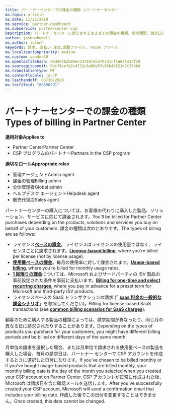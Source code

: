 ```yaml
---
title: パートナーセンターでの課金の種類 |パートナーセンター
ms.topic: article
ms.date: 11/25/2019
ms.service: partner-dashboard
ms.subservice: partnercenter-csp
Description: パートナーセンターに表示されるさまざまな課金の種類、請求期間、請求日について説明します。
author: jasonwhowell
ms.author: jasonh
keywords: 請求, 支払い,注文,調整ファイル, recon ファイル
ms.localizationpriority: medium
ms.custom: seodec18
ms.openlocfilehash: a6d4db62b89ec33740cd5a70141cf5a64533dfc0
ms.sourcegitcommit: 5dcf8cefd2c4731c6a80e57c65b43521d7c37b6d
ms.translationtype: MT
ms.contentlocale: ja-JP
ms.lasthandoff: 03/30/2020
ms.locfileid: "80390291"
---
```

# <a name="types-of-billing-in-partner-center"></a><span data-ttu-id="7e590-104">パートナーセンターでの課金の種類</span><span class="sxs-lookup"><span data-stu-id="7e590-104">Types of billing in Partner Center</span></span>

<span data-ttu-id="7e590-105">**適用対象**</span><span class="sxs-lookup"><span data-stu-id="7e590-105">**Applies to**</span></span>

- <span data-ttu-id="7e590-106">Partner Center</span><span class="sxs-lookup"><span data-stu-id="7e590-106">Partner Center</span></span>
- <span data-ttu-id="7e590-107">CSP プログラムのパートナー</span><span class="sxs-lookup"><span data-stu-id="7e590-107">Partners in the CSP program</span></span>

<span data-ttu-id="7e590-108">**適切なロール**</span><span class="sxs-lookup"><span data-stu-id="7e590-108">**Appropriate roles**</span></span>

- <span data-ttu-id="7e590-109">管理エージェント</span><span class="sxs-lookup"><span data-stu-id="7e590-109">Admin agent</span></span>
- <span data-ttu-id="7e590-110">課金の管理</span><span class="sxs-lookup"><span data-stu-id="7e590-110">Billing admin</span></span>
- <span data-ttu-id="7e590-111">全体管理者</span><span class="sxs-lookup"><span data-stu-id="7e590-111">Global admin</span></span>
- <span data-ttu-id="7e590-112">ヘルプデスク エージェント</span><span class="sxs-lookup"><span data-stu-id="7e590-112">Helpdesk agent</span></span>
- <span data-ttu-id="7e590-113">販売代理店</span><span class="sxs-lookup"><span data-stu-id="7e590-113">Sales agent</span></span>

<span data-ttu-id="7e590-114">パートナーセンターの購入については、お客様の代わりに購入した製品、ソリューション、サービスに応じて課金されます。</span><span class="sxs-lookup"><span data-stu-id="7e590-114">You'll be billed for Partner Center purchases depending on the products, solutions and services you buy on behalf of your customers.</span></span> <span data-ttu-id="7e590-115">課金の種類は次のとおりです。</span><span class="sxs-lookup"><span data-stu-id="7e590-115">The types of billing are as follows:</span></span>

- <span data-ttu-id="7e590-116">ライセンス[**ベースの課金**](license-based-billing.md)。ライセンスはライセンスの使用量ではなく、ライセンスごとに請求されます。</span><span class="sxs-lookup"><span data-stu-id="7e590-116">[**License-based billing**](license-based-billing.md), where you're billed per license (not by license usage).</span></span>
- <span data-ttu-id="7e590-117">[**使用量ベースの課金**](usage-based-billing.md)。毎月の使用率に対して課金されます。</span><span class="sxs-lookup"><span data-stu-id="7e590-117">[**Usage-based billing**](usage-based-billing.md), where you're billed for monthly usage rates.</span></span>
- <span data-ttu-id="7e590-118">[**1 回限りの課金**](one-time-and-recurring-billing.md)については、Microsoft およびサードパーティの ISV 製品の事前設定された条件を事前に支払います。</span><span class="sxs-lookup"><span data-stu-id="7e590-118">[**Billing for one-time and select recurring charges**](one-time-and-recurring-billing.md), where you pay in advance for a preset term for Microsoft and third-party ISV products.</span></span>
- <span data-ttu-id="7e590-119">ライセンスベースの SaaS トランザクションの請求 (「 [**saas 料金の一般的な課金シナリオ**](common-billing-scenarios-saas.md)」を参照してください)。</span><span class="sxs-lookup"><span data-stu-id="7e590-119">Billing for license-based SaaS transactions (see [**common billing scenarios for SaaS charges**](common-billing-scenarios-saas.md)).</span></span>

<span data-ttu-id="7e590-120">顧客のために購入する製品の種類によっては、請求期間が異なったり、同じ月の異なる日に請求されたりすることがあります。</span><span class="sxs-lookup"><span data-stu-id="7e590-120">Depending on the types of products you purchase for your customers, you might have different billing periods and be billed on different days of the same month.</span></span>

<span data-ttu-id="7e590-121">月単位の請求を選択した場合、または月単位で請求される使用量ベースの製品を購入した場合、毎月の請求日は、パートナー センターで CSP アカウントを作成するときに選択した日付になります。</span><span class="sxs-lookup"><span data-stu-id="7e590-121">If you’ve chosen to be billed monthly or if you’ve bought usage-based products that are billed monthly, your monthly billing date is the day of the month you selected when you created your CSP account on Partner Center.</span></span> <span data-ttu-id="7e590-122">CSP アカウントが正常に作成された後、Microsoft は請求日を含む確認メールを送信します。</span><span class="sxs-lookup"><span data-stu-id="7e590-122">After you’ve successfully created your CSP account, Microsoft will send a confirmation email that includes your billing date.</span></span> <span data-ttu-id="7e590-123">作成した後でこの日付を変更することはできません。</span><span class="sxs-lookup"><span data-stu-id="7e590-123">Once created, this date cannot be changed.</span></span>

